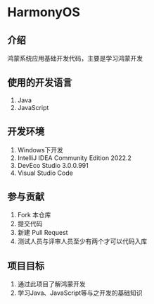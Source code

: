 # HarmonyOS

## 介绍
鸿蒙系统应用基础开发代码，主要是学习鸿蒙开发

## 使用的开发语言

1.  Java
2.  JavaScript

## 开发环境

1.  Windows下开发
2.  IntelliJ IDEA Community Edition 2022.2
3.  DevEco Studio 3.0.0.991
4.  Visual Studio Code

## 参与贡献

1.  Fork 本仓库
2.  提交代码
3.  新建 Pull Request
4.  测试人员与评审人员至少有两个才可以代码入库

## 项目目标

1. 通过此项目了解鸿蒙开发
2. 学习Java、JavaScript等与之开发的基础知识
